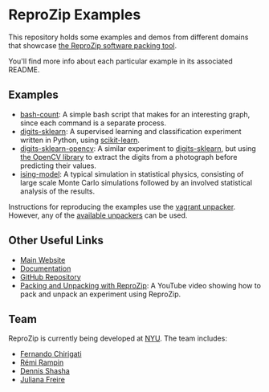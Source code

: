 ReproZip Examples
=================

This repository holds some examples and demos from different domains that showcase [the ReproZip software packing tool](https://vida-nyu.github.io/reprozip/).

You'll find more info about each particular example in its associated README.

Examples
--------

* [bash-count](bash-count): A simple bash script that makes for an interesting graph, since each command is a separate process.
* [digits-sklearn](digits-sklearn): A supervised learning and classification experiment written in Python, using [scikit-learn](http://scikit-learn.org/).
* [digits-sklearn-opencv](digits-sklearn-opencv): A similar experiment to [digits-sklearn](digits-sklearn), but using [the OpenCV library](http://opencv.org/) to extract the digits from a photograph before predicting their values.
* [ising-model](ising-model): A typical simulation in statistical physics, consisting of large scale Monte Carlo simulations followed by an involved statistical analysis of the results.

Instructions for reproducing the examples use the [vagrant unpacker](http://reprozip.readthedocs.org/en/latest/unpacking.html#the-vagrant-unpacker-building-a-virtual-machine). However, any of the [available unpackers](http://reprozip.readthedocs.org/en/latest/unpacking.html#unpackers) can be used.

Other Useful Links
------------------

* [Main Website](https://vida-nyu.github.io/reprozip/)
* [Documentation](http://reprozip.readthedocs.org/)
* [GitHub Repository](https://github.com/ViDA-NYU/reprozip)
* [Packing and Unpacking with ReproZip](https://www.youtube.com/watch?v=-zLPuwCHXo0): A YouTube video showing how to pack and unpack an experiment using ReproZip.

Team
----

ReproZip is currently being developed at [NYU](http://engineering.nyu.edu/). The team includes:

* [Fernando Chirigati](http://vgc.poly.edu/~fchirigati/)
* [Rémi Rampin](http://remram.fr/)
* [Dennis Shasha](http://cs.nyu.edu/shasha/)
* [Juliana Freire](http://vgc.poly.edu/~juliana/)
